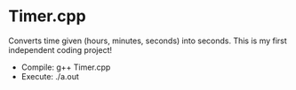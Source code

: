 # Timer.cpp
Converts time given (hours, minutes, seconds) into seconds. This is my first independent coding project!

- Compile: g++ Timer.cpp
- Execute: ./a.out
